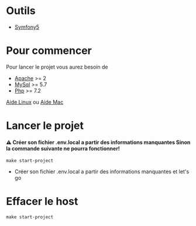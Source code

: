 # Outils
* [Symfony5](https://symfony.com/4)

# Pour commencer

Pour lancer le projet vous aurez besoin de 
* [Apache](http://httpd.apache.org/docs/2.4/fr/install.html) >= 2
* [MySql](https://dev.mysql.com/doc/mysql-installation-excerpt/5.7/en/) >= 5.7
* [Php](https://www.php.net/manual/fr/install.php) >= 7.2

 [Aide Linux](https://www.digitalocean.com/community/tutorials/comment-installer-la-pile-linux-apache-mysql-php-lamp-sur-un-serveur-ubuntu-18-04-fr)
  ou [Aide Mac](https://documentation.mamp.info/en/MAMP-Mac/Installation/) 
  
# Lancer le projet

#### :warning: Créer son fichier .env.local a partir des informations manquantes Sinon la commande suivante ne pourra fonctionner!

```
make start-project
```
* Créer son fichier .env.local a partir des informations manquantes et let's go

# Effacer le host

```
make start-project
```
